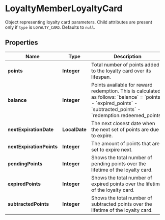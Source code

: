 

# LoyaltyMemberLoyaltyCard

Object representing loyalty card parameters. Child attributes are present only if `type` is `LOYALTY_CARD`. Defaults to `null`.

## Properties

| Name | Type | Description |
|------------ | ------------- | ------------- |
|**points** | **Integer** | Total number of points added to the loyalty card over its lifespan. |
|**balance** | **Integer** | Points available for reward redemption. This is calculated as follows: &#x60;balance&#x60; &#x3D; &#x60;points&#x60; - &#x60;expired_points&#x60; - &#x60;subtracted_points&#x60; - &#x60;redemption.redeemed_points&#x60;. |
|**nextExpirationDate** | **LocalDate** | The next closest date when the next set of points are due to expire. |
|**nextExpirationPoints** | **Integer** | The amount of points that are set to expire next. |
|**pendingPoints** | **Integer** | Shows the total number of pending points over the lifetime of the loyalty card. |
|**expiredPoints** | **Integer** | Shows the total number of expired points over the lifetime of the loyalty card. |
|**subtractedPoints** | **Integer** | Shows the total number of subtracted points over the lifetime of the loyalty card. |



